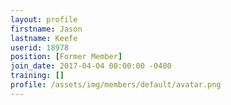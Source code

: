 ```yaml
---
layout: profile
firstname: Jason
lastname: Keefe
userid: 18978
position: [Former Member]
join_date: 2017-04-04 00:00:00 -0400
training: []
profile: /assets/img/members/default/avatar.png
---
```

